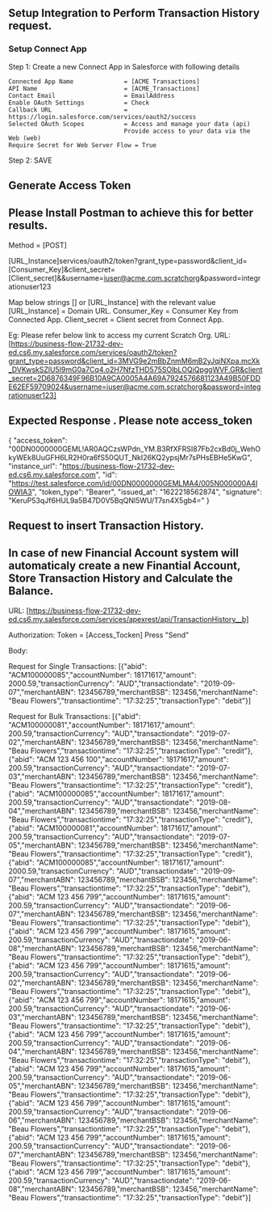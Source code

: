 ## Setup Integration to Perform Transaction History request.

### Setup Connect App

Step 1: Create a new Connect App in Salesforce with following details

    Connected App Name	            = [ACME Transactions]
    API Name	                    = [ACME_Transactions]
    Contact Email	                = EmailAddress
    Enable OAuth Settings	        = Check
    Callback URL                    = https://login.salesforce.com/services/oauth2/success
    Selected OAuth Scopes	        = Access and manage your data (api)
                                    Provide access to your data via the Web (web)
    Require Secret for Web Server Flow = True

Step 2: SAVE

## Generate Access Token
## Please Install Postman to achieve this for better results.

Method = [POST]

[URL_Instance]services/oauth2/token?grant_type=password&client_id=[Consumer_Key]&client_secret=[Client_secret]&&username=iuser@acme.com.scratchorg&password=integrationuser123

Map below strings [] or [URL_Instance] with the relevant value
[URL_Instance]  = Domain URL.
Consumer_Key    = Consumer Key from Connected App.
Client_secret   = Client secret from Connect App.

Eg: Please refer below link to access my current Scratch Org.
URL:    [https://business-flow-21732-dev-ed.cs6.my.salesforce.com/services/oauth2/token?grant_type=password&client_id=3MVG9e2mBbZnmM6mB2yJqiNXpa.mcXk_DVKwskSZlU5I9mG0a7Cq4.o2H7NfzTHD575SOlbLOQiQpggWVF.GR&client_secret=2D6876349F96B10A9CA0005A4A69A7924576681123A49B50FDDE62EF59709024&username=iuser@acme.com.scratchorg&password=integrationuser123]

## Expected Response . Please note access_token
{
    "access_token": "00DN0000000GEML!AR0AQCzsWPdn_YM.B3RfXFRSI87Fb2cxBd0j_WehOkyWEk8UuGFH6LR2H0ra6fS50QUT_NkI26KQ2ypsjMr7sPHsEBHe5KwG",
    "instance_url": "https://business-flow-21732-dev-ed.cs6.my.salesforce.com",
    "id": "https://test.salesforce.com/id/00DN0000000GEMLMA4/005N000000A4IOWIA3",
    "token_type": "Bearer",
    "issued_at": "1622218562874",
    "signature": "KeruP53qJf6HUL9a5B47D0V5BqQNl5WU/T7sn4X5gb4="
}

## Request to insert Transaction History.
## In case of new Financial Account system will automaticaly create a new Finantial Account, Store Transaction History and Calculate the Balance.

URL: [https://business-flow-21732-dev-ed.cs6.my.salesforce.com/services/apexrest/api/TransactionHistory__b]

Authorization: Token = [Access_Tocken] Press "Send"

Body: 

Request for Single Transactions: [{"abid": "ACM100000085","accountNumber": 18171617,"amount": 2000.59,"transactionCurrency": "AUD","transactiondate": "2019-09-07","merchantABN": 123456789,"merchantBSB": 123456,"merchantName": "Beau Flowers","transactiontime": "17:32:25","transactionType": "debit"}]

Request for Bulk Transactions: [{"abid": "ACM100000081","accountNumber": 18171617,"amount": 200.59,"transactionCurrency": "AUD","transactiondate": "2019-07-02","merchantABN": 123456789,"merchantBSB": 123456,"merchantName": "Beau Flowers","transactiontime": "17:32:25","transactionType": "credit"},{"abid": "ACM 123 456 100","accountNumber": 18171617,"amount": 200.59,"transactionCurrency": "AUD","transactiondate": "2019-07-03","merchantABN": 123456789,"merchantBSB": 123456,"merchantName": "Beau Flowers","transactiontime": "17:32:25","transactionType": "credit"},{"abid": "ACM100000085","accountNumber": 18171617,"amount": 200.59,"transactionCurrency": "AUD","transactiondate": "2019-08-04","merchantABN": 123456789,"merchantBSB": 123456,"merchantName": "Beau Flowers","transactiontime": "17:32:25","transactionType": "credit"},{"abid": "ACM100000081","accountNumber": 18171617,"amount": 200.59,"transactionCurrency": "AUD","transactiondate": "2019-07-05","merchantABN": 123456789,"merchantBSB": 123456,"merchantName": "Beau Flowers","transactiontime": "17:32:25","transactionType": "credit"},{"abid": "ACM100000085","accountNumber": 18171617,"amount": 2000.59,"transactionCurrency": "AUD","transactiondate": "2019-09-07","merchantABN": 123456789,"merchantBSB": 123456,"merchantName": "Beau Flowers","transactiontime": "17:32:25","transactionType": "debit"},{"abid": "ACM 123 456 799","accountNumber": 18171615,"amount": 200.59,"transactionCurrency": "AUD","transactiondate": "2019-06-07","merchantABN": 123456789,"merchantBSB": 123456,"merchantName": "Beau Flowers","transactiontime": "17:32:25","transactionType": "debit"},{"abid": "ACM 123 456 799","accountNumber": 18171615,"amount": 200.59,"transactionCurrency": "AUD","transactiondate": "2019-06-08","merchantABN": 123456789,"merchantBSB": 123456,"merchantName": "Beau Flowers","transactiontime": "17:32:25","transactionType": "debit"},{"abid": "ACM 123 456 799","accountNumber": 18171615,"amount": 200.59,"transactionCurrency": "AUD","transactiondate": "2019-06-02","merchantABN": 123456789,"merchantBSB": 123456,"merchantName": "Beau Flowers","transactiontime": "17:32:25","transactionType": "debit"},{"abid": "ACM 123 456 799","accountNumber": 18171615,"amount": 200.59,"transactionCurrency": "AUD","transactiondate": "2019-06-03","merchantABN": 123456789,"merchantBSB": 123456,"merchantName": "Beau Flowers","transactiontime": "17:32:25","transactionType": "debit"},{"abid": "ACM 123 456 799","accountNumber": 18171615,"amount": 200.59,"transactionCurrency": "AUD","transactiondate": "2019-06-04","merchantABN": 123456789,"merchantBSB": 123456,"merchantName": "Beau Flowers","transactiontime": "17:32:25","transactionType": "debit"},{"abid": "ACM 123 456 799","accountNumber": 18171615,"amount": 200.59,"transactionCurrency": "AUD","transactiondate": "2019-06-05","merchantABN": 123456789,"merchantBSB": 123456,"merchantName": "Beau Flowers","transactiontime": "17:32:25","transactionType": "debit"},{"abid": "ACM 123 456 799","accountNumber": 18171615,"amount": 200.59,"transactionCurrency": "AUD","transactiondate": "2019-06-06","merchantABN": 123456789,"merchantBSB": 123456,"merchantName": "Beau Flowers","transactiontime": "17:32:25","transactionType": "debit"},{"abid": "ACM 123 456 799","accountNumber": 18171615,"amount": 200.59,"transactionCurrency": "AUD","transactiondate": "2019-06-07","merchantABN": 123456789,"merchantBSB": 123456,"merchantName": "Beau Flowers","transactiontime": "17:32:25","transactionType": "debit"},{"abid": "ACM 123 456 799","accountNumber": 18171615,"amount": 200.59,"transactionCurrency": "AUD","transactiondate": "2019-06-08","merchantABN": 123456789,"merchantBSB": 123456,"merchantName": "Beau Flowers","transactiontime": "17:32:25","transactionType": "debit"}]